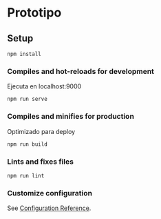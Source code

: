 # Prototipo

## Setup
```
npm install
```

### Compiles and hot-reloads for development
Ejecuta en localhost:9000
```
npm run serve
```

### Compiles and minifies for production
Optimizado para deploy
```
npm run build
```

### Lints and fixes files
```
npm run lint
```

### Customize configuration
See [Configuration Reference](https://cli.vuejs.org/config/).
